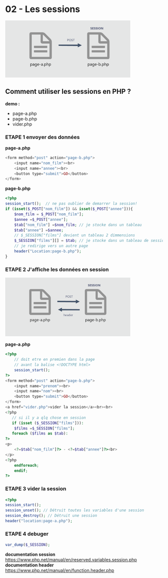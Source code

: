 # 02 - Les sessions
<img src="../../img/module-1/09-session.png" width="400">

## Comment utiliser les sessions en PHP ?   
**demo :**
- page-a.php  
- page-b.php  
- vider.php  
  

### ETAPE 1 envoyer des données

**page-a.php**  

```php
<form method="post" action="page-b.php">
    <input name="nom_film"><br>
    <input name="annee"><br>
    <button type="submit">GO</button>
</form>
```

**page-b.php**  
```php
<?php
session_start();  // ne pas oublier de demarrer la session!
if (isset($_POST["nom_film"]) && isset($_POST["annee"])){
	$nom_film = $_POST["nom_film"];
    $annee =$_POST["annee"];
    $tab["nom_film"] =$nom_film; // je stocke dans un tableau
    $tab["annee"] =$annee;
    // $_SESSION["films"] devient un tableau 2 dimmensions
    $_SESSION["films"][] = $tab; // je stocke dans un tableau de session
    // je redirige vers un autre page
    header("Location:page-b.php");
}

```
### ETAPE 2 J'affiche les données en session
<img src="../../img/module-1/09b-session.png" width="400">

**page-a.php**  
  
```php
<?php 
    // doit etre en premien dans la page
    // avant la balise <!DOCTYPE html>
    session_start(); 
?>
<form method="post" action="page-b.php">
    <input name="prenom"><br>
    <input name="nom"><br>
    <button type="submit">GO</button>
</form>
<a href="vider.php">vider la session</a><br><br>
<?php 
   // si il y a qlq chose en session
   if (isset ($_SESSION["films"])):
    $films =$_SESSION["films"];
   foreach ($films as $tab):
?>
<p>
    <?=$tab["nom_film"]?> - <?=$tab["annee"]?><br>
</p>
<?php 
    endforeach;
    endif; 
?>
```

### ETAPE 3  vider la session 
```php
<?php
session_start(); 
session_unset(); // Détruit toutes les variables d'une session
session_destroy(); // Détruit une session
header("location:page-a.php");
```

### ETAPE 4  debuger
```php 
var_dump($_SESSION);
```
  
**documentation session**   
https://www.php.net/manual/en/reserved.variables.session.php  
**documentation header**  
https://www.php.net/manual/en/function.header.php  

